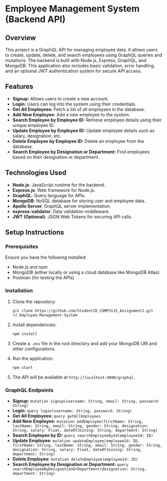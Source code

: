 # Employee Management System (Backend API)

## Overview

This project is a GraphQL API for managing employee data. It allows users to create, update, delete, and search employees using GraphQL queries and mutations. The backend is built with Node.js, Express, GraphQL, and MongoDB. This application also includes basic validation, error handling, and an optional JWT authentication system for secure API access.

## Features

- **Signup:** Allows users to create a new account.
- **Login:** Users can log into the system using their credentials.
- **Get All Employees:** Fetch a list of all employees in the database.
- **Add New Employee:** Add a new employee to the system.
- **Search Employee by Employee ID:** Retrieve employee details using their unique employee ID.
- **Update Employee by Employee ID:** Update employee details such as salary, designation, etc.
- **Delete Employee by Employee ID:** Delete an employee from the database.
- **Search Employee by Designation or Department:** Find employees based on their designation or department.

## Technologies Used

- **Node.js**: JavaScript runtime for the backend.
- **Express.js**: Web framework for Node.js.
- **GraphQL**: Query language for APIs.
- **MongoDB**: NoSQL database for storing user and employee data.
- **Apollo Server**: GraphQL server implementation.
- **express-validator**: Data validation middleware.
- **JWT (Optional)**: JSON Web Tokens for securing API calls.

## Setup Instructions

### Prerequisites

Ensure you have the following installed:
- Node.js and npm
- MongoDB (either locally or using a cloud database like MongoDB Atlas)
- Postman (for testing the APIs)

### Installation

1. Clone the repository:

    ```bash
    git clone https://github.com/StudentID_COMP3133_Assignment1.git
    cd Employee-Management-System
    ```

2. Install dependencies:

    ```bash
    npm install
    ```

3. Create a `.env` file in the root directory and add your MongoDB URI and other configurations.

4. Run the application:

    ```bash
    npm start
    ```

5. The API will be available at `http://localhost:4000/graphql`.

### GraphQL Endpoints

- **Signup:** `mutation signup(username: String, email: String, password: String)`
- **Login:** `query login(username: String, password: String)`
- **Get All Employees:** `query getAllEmployees`
- **Add New Employee:** `mutation addEmployee(firstName: String, lastName: String, email: String, gender: String, designation: String, salary: Float, dateOfJoining: String, department: String)`
- **Search Employee by ID:** `query searchEmployeeById(employeeId: ID)`
- **Update Employee:** `mutation updateEmployee(employeeId: ID, firstName: String, lastName: String, email: String, gender: String, designation: String, salary: Float, dateOfJoining: String, department: String)`
- **Delete Employee:** `mutation deleteEmployee(employeeId: ID)`
- **Search Employee by Designation or Department:** `query searchEmployeeByDesignationOrDepartment(designation: String, department: String)`


